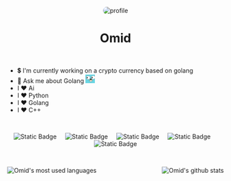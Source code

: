 <p align="center">
    <img src="./assets/profile.gif" alt="profile" style="border-radius: 10px;">
</p>

<h1 align="center">
    Omid
</h1>

<br>

- 💲 I'm currently working on a crypto currency based on golang
- 💬 Ask me about Golang <img src="./assets/golang.jpg" height="20" alt="golang">
- I ❤ Ai
- I ❤ Python
- I ❤ Golang
- I ❤ C++

<br>
<p align="center">
    <img alt="Static Badge" src="https://img.shields.io/badge/python-FFD95B?style=for-the-badge&logo=python&logoColor=black">&nbsp;&nbsp;&nbsp;&nbsp;
    <img alt="Static Badge" src="https://img.shields.io/badge/go-FFD95B?style=for-the-badge&logo=go&logoColor=black">&nbsp;&nbsp;&nbsp;&nbsp;
    <img alt="Static Badge" src="https://img.shields.io/badge/c%2B%2B-FFD95B?style=for-the-badge&logo=cplusplus&logoColor=black">&nbsp;&nbsp;&nbsp;&nbsp;
    <img alt="Static Badge" src="https://img.shields.io/badge/php-FFD95B?style=for-the-badge&logo=php&logoColor=black">&nbsp;&nbsp;&nbsp;&nbsp;
    <img alt="Static Badge" src="https://img.shields.io/badge/gin-FFD95B?style=for-the-badge&logo=gin&logoColor=black">
</p>

<br>

<p align="center">
    <img align="right" src="https://github-readme-stats.vercel.app/api?username=omid-official&theme=great-gatsby" alt="Omid's github stats">
    <img align="left" src="https://github-readme-stats.vercel.app/api/top-langs?username=omid-official&show_icons=true&locale=en&layout=compact&theme=great-gatsby" alt="Omid's most used languages">
</p>

